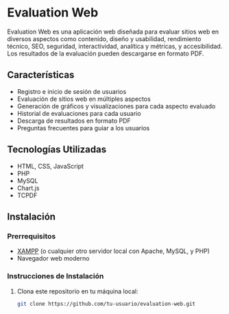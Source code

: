 # Evaluation Web

Evaluation Web es una aplicación web diseñada para evaluar sitios web en diversos aspectos como contenido, diseño y usabilidad, rendimiento técnico, SEO, seguridad, interactividad, analítica y métricas, y accesibilidad. Los resultados de la evaluación pueden descargarse en formato PDF.

## Características

- Registro e inicio de sesión de usuarios
- Evaluación de sitios web en múltiples aspectos
- Generación de gráficos y visualizaciones para cada aspecto evaluado
- Historial de evaluaciones para cada usuario
- Descarga de resultados en formato PDF
- Preguntas frecuentes para guiar a los usuarios

## Tecnologías Utilizadas

- HTML, CSS, JavaScript
- PHP
- MySQL
- Chart.js
- TCPDF

## Instalación

### Prerrequisitos

- [XAMPP](https://www.apachefriends.org/index.html) (o cualquier otro servidor local con Apache, MySQL, y PHP)
- Navegador web moderno

### Instrucciones de Instalación

1. Clona este repositorio en tu máquina local:

   ```sh
   git clone https://github.com/tu-usuario/evaluation-web.git
